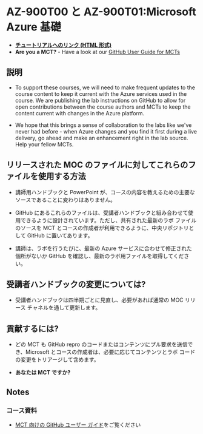 # <a name="az-900t00-and-az-900t01-microsoft-azure-fundamentals"></a>AZ-900T00 と AZ-900T01:Microsoft Azure 基礎

- **[チュートリアルへのリンク (HTML 形式)](https://microsoftlearning.github.io/AZ-900T0x-MicrosoftAzureFundamentals/)**
- <bpt id="p1">**</bpt>Are you a MCT?<ept id="p1">**</ept> - Have a look at our <bpt id="p1">[</bpt>GitHub User Guide for MCTs<ept id="p1">](https://microsoftlearning.github.io/MCT-User-Guide/)</ept>

## <a name="what-are-we-doing"></a>説明

- To support these courses, we will need to make frequent updates to the course content to keep it current with the Azure services used in the course.  We are publishing the lab instructions on GitHub to allow for open contributions between the course authors and MCTs to keep the content current with changes in the Azure platform.

- We hope that this brings a sense of collaboration to the labs like we've never had before - when Azure changes and you find it first during a live delivery, go ahead and make an enhancement right in the lab source.  Help your fellow MCTs.

## <a name="how-should-i-use-these-files-relative-to-the-released-moc-files"></a>リリースされた MOC のファイルに対してこれらのファイルを使用する方法

- 講師用ハンドブックと PowerPoint が、コースの内容を教えるための主要なソースであることに変わりはありません。

- GitHub にあるこれらのファイルは、受講者ハンドブックと組み合わせて使用できるように設計されています。ただし、共有された最新のラボ ファイルのソースを MCT とコースの作成者が利用できるように、中央リポジトリとして GitHub に置いてあります。

- 講師は、ラボを行うたびに、最新の Azure サービスに合わせて修正された個所がないか GitHub を確認し、最新のラボ用ファイルを取得してください。

## <a name="what-about-changes-to-the-student-handbook"></a>受講者ハンドブックの変更については?

- 受講者ハンドブックは四半期ごとに見直し、必要があれば通常の MOC リリース チャネルを通して更新します。

## <a name="how-do-i-contribute"></a>貢献するには?

- どの MCT も GitHub repro のコードまたはコンテンツにプル要求を送信でき、Microsoft とコースの作成者は、必要に応じてコンテンツとラボ コードの変更をトリアージして含めます。

- **あなたは MCT ですか?**

## <a name="notes"></a>Notes

### <a name="classroom-materials"></a>コース資料

- [MCT 向けの GitHub ユーザー ガイド](https://microsoftlearning.github.io/MCT-User-Guide/)をご覧ください
